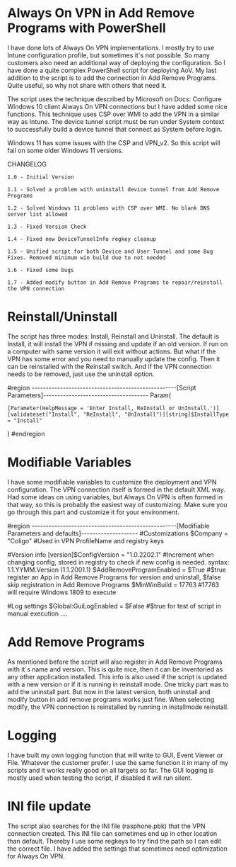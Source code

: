 # Always On VPN in Add Remove Programs with PowerShell

I have done lots of Always On VPN implementations. I mostly try to use Intune configuration profile, but sometimes it´s not possible. So many customers also need an additional way of deploying the configuration. So I have done a quite complex PowerShell script for deploying AoV. My last addition to the script is to add the connection in Add Remove Programs. Quite useful, so why not share with others that need it. 

The script uses the technique described by Microsoft on Docs: Configure Windows 10 client Always On VPN connections but I have added some nice functions. This technique uses CSP over WMI to add the VPN in a similar way as Intune. The device tunnel script must be run under System context to successfully build a device tunnel that connect as System before login.

Windows 11 has some issues with the CSP and VPN_v2. So this script will fail on some older Windows 11 versions.

CHANGELOG

    1.0 - Initial Version
    
    1.1 - Solved a problem with uninstall device tunnel from Add Remove Programs
    
    1.2 - Solved Windows 11 problems with CSP over WMI. No blank DNS server list allowed
    
    1.3 - Fixed Version Check
    
    1.4 - Fixed new DeviceTunnelInfo regkey cleanup
    
    1.5 - Unified script for both Device and User Tunnel and some Bug Fixes. Removed minimum win build due to not needed

    1.6 - Fixed some bugs
    
    1.7 - Added modify button in Add Remove Programs to repair/reinstall the VPN connection

# Reinstall/Uninstall

The script has three modes: Install, Reinstall and Uninstall. The default is Install, it will install the VPN if missing and update if an old version. If run on a computer with same version it will exit without actions. But what if the VPN has some error and you need to manually update the config. Then it can be reinstalled with the Reinstall switch. And if the VPN connection needs to be removed, just use the uninstall option.

#region ---------------------------------------------------[Script Parameters]-------------------------------------
Param(

    [Parameter(HelpMessage = 'Enter Install, ReInstall or UnInstall.')]    
    [validateset("Install", "ReInstall", "UnInstall")][string]$InstallType = "Install"
)
#endregion

# Modifiable Variables

I have some modifiable variables to customize the deployment and VPN configuration. The VPN connection itself is formed in the default XML way. Had some ideas on using variables, but Always On VPN is often formed in that way, so this is probably the easiest way of customizing. Make sure you go through this part and customize it for your environment.

#region ---------------------------------------------------[Modifiable Parameters and defaults]--------------------
#Customizations
$Company = "Coligo"    #Used in VPN ProfileName and registry keys

#Version info
[version]$ConfigVersion   = "1.0.2202.1" #Increment when changing config, stored in registry to check if new config is needed. syntax: 1.1.YYMM.Version (1.1.2001.1)
$AddRemoveProgramEnabled  = $True        #$true register an App in Add Remove Programs for version and uninstall, $false skip registration in Add Remove Programs
$MinWinBuild              = 17763        #17763 will require Windows 1809 to execute

#Log settings
$Global:GuiLogEnabled   = $False       #$true for test of script in manual execution
....

# Add Remove Programs

As mentioned before the script will also register in Add Remove Programs with it´s name and version. This is quite nice, then it can be inventoried as any other application installed. This info is also used if the script is updated with a new version or if it is running in reinstall mode. One tricky part was to add the uninstall part. But now in the latest version, both uninstall and modify button in add remove programs works just fine. When selecting modify, the VPN connection is reinstalled by running in installmode reinstall.

# Logging

I have built my own logging function that will write to GUI, Event Viewer or File. Whatever the customer prefer. I use the same function it in many of my scripts and it works really good on all targets so far. The GUI logging is mostly used when testing the script, if disabled it will run silent.

# INI file update

The script also searches for the INI file (rasphone.pbk) that the VPN connection created. This INI file can sometimes end up in other location than default. Thereby I use some regkeys to try find the path so I can edit the correct file. I have added the settings that sometimes need optimization for Always On VPN.
